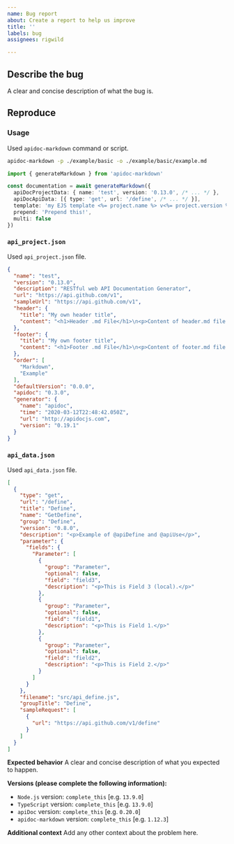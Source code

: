 ```yaml
---
name: Bug report
about: Create a report to help us improve
title: ''
labels: bug
assignees: rigwild

---
```


## Describe the bug
A clear and concise description of what the bug is.

## Reproduce
### Usage
Used `apidoc-markdown` command or script.

```bash
apidoc-markdown -p ./example/basic -o ./example/basic/example.md
```

```ts
import { generateMarkdown } from 'apidoc-markdown'

const documentation = await generateMarkdown({
  apiDocProjectData: { name: 'test', version: '0.13.0', /* ... */ },
  apiDocApiData: [{ type: 'get', url: '/define', /* ... */ }],
  template: 'my EJS template <%= project.name %> v<%= project.version %>',
  prepend: 'Prepend this!',
  multi: false
})
```

### `api_project.json`
Used `api_project.json` file.

```json
{
  "name": "test",
  "version": "0.13.0",
  "description": "RESTful web API Documentation Generator",
  "url": "https://api.github.com/v1",
  "sampleUrl": "https://api.github.com/v1",
  "header": {
    "title": "My own header title",
    "content": "<h1>Header .md File</h1>\n<p>Content of header.md file.</p>\n"
  },
  "footer": {
    "title": "My own footer title",
    "content": "<h1>Footer .md File</h1>\n<p>Content of footer.md file.</p>\n"
  },
  "order": [
    "Markdown",
    "Example"
  ],
  "defaultVersion": "0.0.0",
  "apidoc": "0.3.0",
  "generator": {
    "name": "apidoc",
    "time": "2020-03-12T22:48:42.050Z",
    "url": "http://apidocjs.com",
    "version": "0.19.1"
  }
}
```

### `api_data.json`
Used `api_data.json` file.

```json
[
  {
    "type": "get",
    "url": "/define",
    "title": "Define",
    "name": "GetDefine",
    "group": "Define",
    "version": "0.8.0",
    "description": "<p>Example of @apiDefine and @apiUse</p>",
    "parameter": {
      "fields": {
        "Parameter": [
          {
            "group": "Parameter",
            "optional": false,
            "field": "field3",
            "description": "<p>This is Field 3 (local).</p>"
          },
          {
            "group": "Parameter",
            "optional": false,
            "field": "field1",
            "description": "<p>This is Field 1.</p>"
          },
          {
            "group": "Parameter",
            "optional": false,
            "field": "field2",
            "description": "<p>This is Field 2.</p>"
          }
        ]
      }
    },
    "filename": "src/api_define.js",
    "groupTitle": "Define",
    "sampleRequest": [
      {
        "url": "https://api.github.com/v1/define"
      }
    ]
  }
]
```

**Expected behavior**
A clear and concise description of what you expected to happen.

**Versions (please complete the following information):**
 - `Node.js` version: `complete_this` [e.g. `13.9.0`]
 - `TypeScript` version: `complete_this` [e.g. `13.9.0`]
 - `apiDoc` version: `complete_this` [e.g. `0.20.0`]
 - `apidoc-markdown` version: `complete_this` [e.g. `1.12.3`]

**Additional context**
Add any other context about the problem here.
